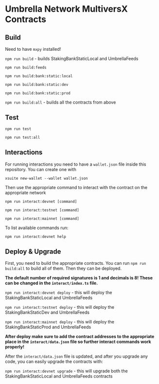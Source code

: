 # Umbrella Network MultiversX Contracts

## Build

Need to have `mxpy` installed!

`npm run build` - builds StakingBankStaticLocal and UmbrellaFeeds

`npm run build:feeds`

`npm run build:bank:static:local`

`npm run build:bank:static:dev`

`npm run build:bank:static:prod`

`npm run build:all` - builds all the contracts from above

## Test

`npm run test`

`npm run test:all`

## Interactions

For running interactions you need to have a `wallet.json` file inside this repository. You can create one with

`xsuite new-wallet --wallet wallet.json`

Then use the appropriate command to interact with the contract on the appropriate network

`npm run interact:devnet [command]`

`npm run interact:testnet [command]`

`npm run interact:mainnet [command]`

To list available commands run:

`npm run interact:devnet help`

## Deploy & Upgrade

First, you need to build the appropriate contracts. You can run `npm run build:all` to build all of them. Then they can be deployed.

**The default number of required signatures is 1 and decimals is 8! These can be changed in the `interact/index.ts` file.**

`npm run interact:devnet deploy` - this will deploy the StakingBankStaticLocal and UmbrellaFeeds

`npm run interact:testnet deploy` - this will deploy the StakingBankStaticDev and UmbrellaFeeds

`npm run interact:mainnet deploy` - this will deploy the StakingBankStaticProd and UmbrellaFeeds

**After deploy make sure to add the contract addresses to the appropriate place in the `interact/data.json` file so further interact commands work properly!**

After the `interact/data.json` file is updated, and after you upgrade any code, you can easily upgrade the contracts with:

`npm run interact:devnet upgrade` - this will upgrade both the StakingBankStaticLocal and UmbrellaFeeds contracts 
